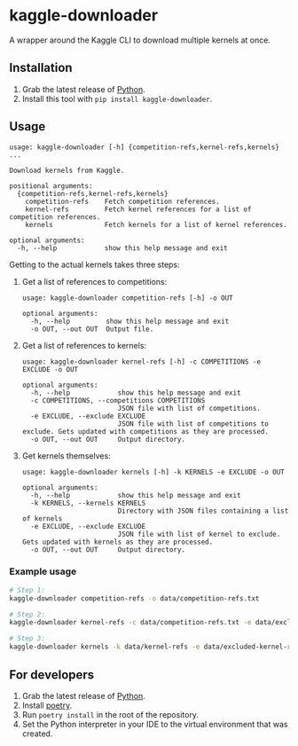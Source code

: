 # kaggle-downloader

A wrapper around the Kaggle CLI to download multiple kernels at once.

## Installation

1. Grab the latest release of [Python](https://www.python.org/downloads/release).
2. Install this tool with `pip install kaggle-downloader`.

## Usage

```text
usage: kaggle-downloader [-h] {competition-refs,kernel-refs,kernels} ...

Download kernels from Kaggle.

positional arguments:
  {competition-refs,kernel-refs,kernels}
    competition-refs    Fetch competition references.
    kernel-refs         Fetch kernel references for a list of competition references.
    kernels             Fetch kernels for a list of kernel references.

optional arguments:
  -h, --help            show this help message and exit
```

Getting to the actual kernels takes three steps:
1. Get a list of references to competitions:
    ```text
    usage: kaggle-downloader competition-refs [-h] -o OUT
    
    optional arguments:
      -h, --help         show this help message and exit
      -o OUT, --out OUT  Output file.
    ```
2. Get a list of references to kernels:
    ```text
    usage: kaggle-downloader kernel-refs [-h] -c COMPETITIONS -e EXCLUDE -o OUT
    
    optional arguments:
      -h, --help            show this help message and exit
      -c COMPETITIONS, --competitions COMPETITIONS
                            JSON file with list of competitions.
      -e EXCLUDE, --exclude EXCLUDE
                            JSON file with list of competitions to exclude. Gets updated with competitions as they are processed.
      -o OUT, --out OUT     Output directory.
    ```
3. Get kernels themselves:
    ```text
    usage: kaggle-downloader kernels [-h] -k KERNELS -e EXCLUDE -o OUT
    
    optional arguments:
      -h, --help            show this help message and exit
      -k KERNELS, --kernels KERNELS
                            Directory with JSON files containing a list of kernels
      -e EXCLUDE, --exclude EXCLUDE
                            JSON file with list of kernel to exclude. Gets updated with kernels as they are processed.
      -o OUT, --out OUT     Output directory.
    ```


### Example usage

```bash
# Step 1:
kaggle-downloader competition-refs -o data/competition-refs.txt

# Step 2:
kaggle-downloader kernel-refs -c data/competition-refs.txt -e data/excluded-competition-refs.txt -o data/kernel-refs

# Step 3:
kaggle-downloader kernels -k data/kernel-refs -e data/excluded-kernel-refs.txt -o data/kernels
```

## For developers

1. Grab the latest release of [Python](https://www.python.org/downloads/release).
2. Install [poetry](https://python-poetry.org/).
3. Run `poetry install` in the root of the repository.
4. Set the Python interpreter in your IDE to the virtual environment that was created.
